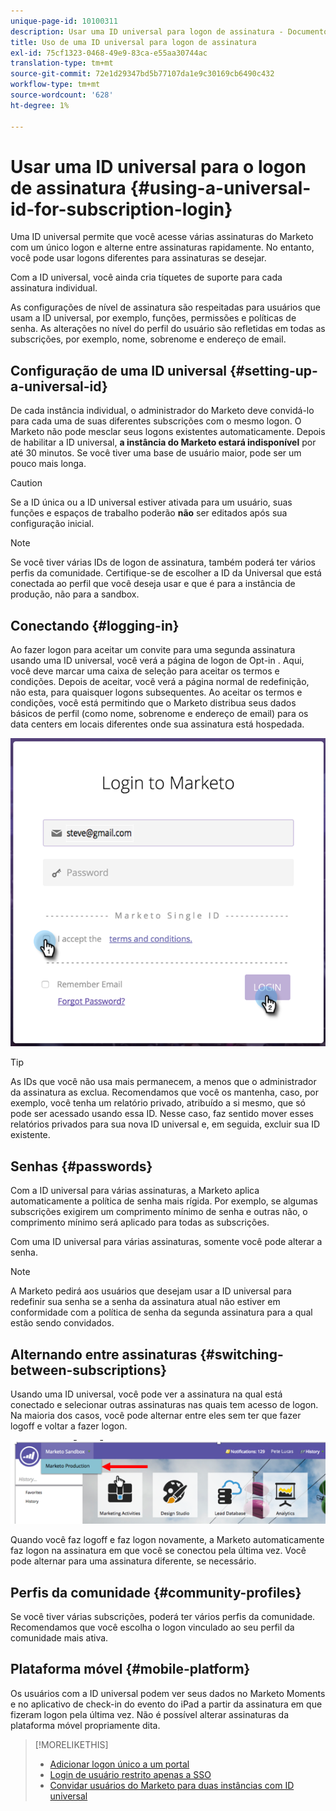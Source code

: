 ```yaml
---
unique-page-id: 10100311
description: Usar uma ID universal para logon de assinatura - Documentos do Marketo - Documentação do produto
title: Uso de uma ID universal para logon de assinatura
exl-id: 75cf1323-0468-49e9-83ca-e55aa30744ac
translation-type: tm+mt
source-git-commit: 72e1d29347bd5b77107da1e9c30169cb6490c432
workflow-type: tm+mt
source-wordcount: '628'
ht-degree: 1%

---
```


# Usar uma ID universal para o logon de assinatura {#using-a-universal-id-for-subscription-login}

Uma ID universal permite que você acesse várias assinaturas do Marketo com um único logon e alterne entre assinaturas rapidamente. No entanto, você pode usar logons diferentes para assinaturas se desejar.

Com a ID universal, você ainda cria tíquetes de suporte para cada assinatura individual.

As configurações de nível de assinatura são respeitadas para usuários que usam a ID universal, por exemplo, funções, permissões e políticas de senha. As alterações no nível do perfil do usuário são refletidas em todas as subscrições, por exemplo, nome, sobrenome e endereço de email.

## Configuração de uma ID universal {#setting-up-a-universal-id}

De cada instância individual, o administrador do Marketo deve convidá-lo para cada uma de suas diferentes subscrições com o mesmo logon. O Marketo não pode mesclar seus logons existentes automaticamente. Depois de habilitar a ID universal, **a instância do Marketo estará indisponível** por até 30 minutos. Se você tiver uma base de usuário maior, pode ser um pouco mais longa.

>[!CAUTION]
>
>Se a ID única ou a ID universal estiver ativada para um usuário, suas funções e espaços de trabalho poderão **não** ser editados após sua configuração inicial.

>[!NOTE]
>
>Se você tiver várias IDs de logon de assinatura, também poderá ter vários perfis da comunidade. Certifique-se de escolher a ID da Universal que está conectada ao perfil que você deseja usar e que é para a instância de produção, não para a sandbox.

## Conectando {#logging-in}

Ao fazer logon para aceitar um convite para uma segunda assinatura usando uma ID universal, você verá a página de logon de Opt-in . Aqui, você deve marcar uma caixa de seleção para aceitar os termos e condições. Depois de aceitar, você verá a página normal de redefinição, não esta, para quaisquer logons subsequentes. Ao aceitar os termos e condições, você está permitindo que o Marketo distribua seus dados básicos de perfil (como nome, sobrenome e endereço de email) para os data centers em locais diferentes onde sua assinatura está hospedada.

![](assets/new-login-reduced-hands-name.png)

>[!TIP]
>
>As IDs que você não usa mais permanecem, a menos que o administrador da assinatura as exclua. Recomendamos que você os mantenha, caso, por exemplo, você tenha um relatório privado, atribuído a si mesmo, que só pode ser acessado usando essa ID. Nesse caso, faz sentido mover esses relatórios privados para sua nova ID universal e, em seguida, excluir sua ID existente.

## Senhas {#passwords}

Com a ID universal para várias assinaturas, a Marketo aplica automaticamente a política de senha mais rígida. Por exemplo, se algumas subscrições exigirem um comprimento mínimo de senha e outras não, o comprimento mínimo será aplicado para todas as subscrições.

Com uma ID universal para várias assinaturas, somente você pode alterar a senha.

>[!NOTE]
>
>A Marketo pedirá aos usuários que desejam usar a ID universal para redefinir sua senha se a senha da assinatura atual não estiver em conformidade com a política de senha da segunda assinatura para a qual estão sendo convidados.

## Alternando entre assinaturas {#switching-between-subscriptions}

Usando uma ID universal, você pode ver a assinatura na qual está conectado e selecionar outras assinaturas nas quais tem acesso de logon. Na maioria dos casos, você pode alternar entre eles sem ter que fazer logoff e voltar a fazer logon.

![](assets/image2016-11-3-15-3a10-3a16.png)

Quando você faz logoff e faz logon novamente, a Marketo automaticamente faz logon na assinatura em que você se conectou pela última vez. Você pode alternar para uma assinatura diferente, se necessário.

## Perfis da comunidade {#community-profiles}

Se você tiver várias subscrições, poderá ter vários perfis da comunidade. Recomendamos que você escolha o logon vinculado ao seu perfil da comunidade mais ativa.

## Plataforma móvel {#mobile-platform}

Os usuários com a ID universal podem ver seus dados no Marketo Moments e no aplicativo de check-in do evento do iPad a partir da assinatura em que fizeram logon pela última vez. Não é possível alterar assinaturas da plataforma móvel propriamente dita.

>[!MORELIKETHIS]
>
>* [Adicionar logon único a um portal](/help/marketo/product-docs/administration/additional-integrations/add-single-sign-on-to-a-portal.md)
>* [Login de usuário restrito apenas a SSO](/help/marketo/product-docs/administration/additional-integrations/restrict-user-login-to-sso-only.md)
>* [Convidar usuários do Marketo para duas instâncias com ID universal](https://nation.marketo.com/t5/Knowledgebase/Inviting-Marketo-Users-to-Two-Instances-with-Universal-ID-UID/ta-p/251122)

